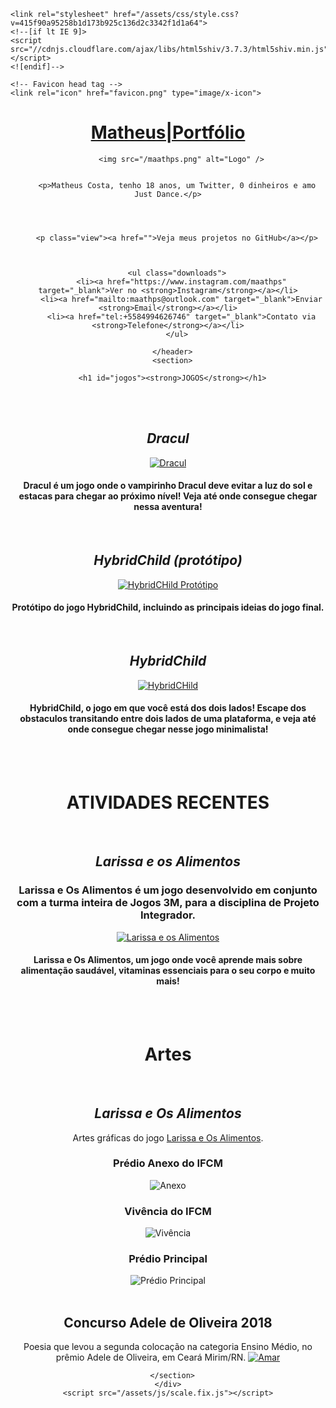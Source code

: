 
<!DOCTYPE html>
<html lang="en-US">
  <head>
    <meta charset="UTF-8">
    <meta http-equiv="X-UA-Compatible" content="IE=edge">
    <meta name="viewport" content="width=device-width, initial-scale=1">

<!-- Begin Jekyll SEO tag v2.5.0 -->
<title>JOGOS | Matheus Portfólio</title>
<meta name="generator" content="Jekyll v3.7.4" />
<meta property="og:title" content="JOGOS" />
<meta property="og:locale" content="en_US" />
<meta name="description" content="Matheus Costa, tenho 18 anos, um Twitter, 0 dinheiros e amo Just Dance." />
<meta property="og:description" content="Matheus Costa, tenho 18 anos, um Twitter, 0 dinheiros e amo Just Dance." />
<link rel="canonical" href="https://github.com/maathps/" />
<meta property="og:url" content="https://maathps.github.io/" />
<meta property="og:site_name" content="Matheus Portfólio" />
<script type="application/ld+json">
{"@type":"WebSite","url":"https://maathps.github.io/","headline":"JOGOS","name":"Matheus Portfólio","publisher":{"@type":"Organization","logo":{"@type":"ImageObject","url":"https://maathps.github.io/maathps.png"}},"description":"Matheus Costa, tenho 18 anos, um Twitter, 0 dinheiros e amo Just Dance.","@context":"http://schema.org"}</script>
<!-- End Jekyll SEO tag -->

    <link rel="stylesheet" href="/assets/css/style.css?v=415f90a95258b1d173b925c136d2c3342f1d1a64">
    <!--[if lt IE 9]>
    <script src="//cdnjs.cloudflare.com/ajax/libs/html5shiv/3.7.3/html5shiv.min.js"></script>
    <![endif]-->
	
	<!-- Favicon head tag -->
	<link rel="icon" href="favicon.png" type="image/x-icon">
  </head>
  <body>
    <div class="wrapper">
      <header>
        <h1><a href="https://maathps.github.io/">Matheus|Portfólio</a></h1>
        
        
          <img src="/maathps.png" alt="Logo" />
        

        <p>Matheus Costa, tenho 18 anos, um Twitter, 0 dinheiros e amo Just Dance.</p>

        

        
        <p class="view"><a href="">Veja meus projetos no GitHub</a></p>
        

        
        <ul class="downloads">
          <li><a href="https://www.instagram.com/maathps" target="_blank">Ver no <strong>Instagram</strong></a></li>
          <li><a href="mailto:maathps@outlook.com" target="_blank">Enviar <strong>Email</strong></a></li>
          <li><a href="tel:+5584994626746" target="_blank">Contato via <strong>Telefone</strong></a></li>
        </ul>
        
      </header>
      <section>

      <h1 id="jogos"><strong>JOGOS</strong></h1>
<p><br /><br /></p>
<h2 id="dracul"><em><strong>Dracul</strong></em></h2>
<p><a href="https://maathps.github.io/dracul" target="_blank"> <img src="/dracul.png" alt="Dracul" /> </a></p>
<h4 id="dracul-é-um-jogo-onde-o-vampirinho-dracul-deve-evitar-a-luz-do-sol-e-estacas-para-chegar-ao-próximo-nível-veja-até-onde-consegue-chegar-nessa-aventura">Dracul é um jogo onde o vampirinho Dracul deve evitar a luz do sol e estacas para chegar ao próximo nível! Veja até onde consegue chegar nessa aventura!</h4>
<p><br /></p>
<h2 id="hybridchild-protótipo"><em><strong>HybridChild (protótipo)</strong></em></h2>
<p><a href="https://maathps.github.io/hybridchild-prototype" target="_blank"> <img src="/hcprot.png" alt="HybridCHild Protótipo" /> </a></p>
<h4 id="protótipo-do-jogo-hybridchild-incluindo-as-principais-ideias-do-jogo-final">Protótipo do jogo HybridChild, incluindo as principais ideias do jogo final.</h4>
<p><br /></p>
<h2 id="hybridchild"><em><strong>HybridChild</strong></em></h2>
<p><a href="https://maathps.github.io/hybridchild" target="_blank"> <img src="/hc.png" alt="HybridCHild" /> </a></p>
<h4 id="hybridchild-o-jogo-em-que-você-está-dos-dois-lados-escape-dos-obstaculos-transitando-entre-dois-lados-de-uma-plataforma-e-veja-até-onde-consegue-chegar-nesse-jogo-minimalista">HybridChild, o jogo em que você está dos dois lados! Escape dos obstaculos transitando entre dois lados de uma plataforma, e veja até onde consegue chegar nesse jogo minimalista!</h4>

<p><br /><br /></p>
<h1 id="atividades-recentes"><strong>ATIVIDADES RECENTES</strong></h1>
<p><br /></p>
<h2 id="larissa-e-os-alimentos"><em><strong>Larissa e os Alimentos</strong></em></h2>
<h3 id="larissa-e-os-alimentos-é-um-jogo-desenvolvido-em-conjunto-com-a-turma-inteira-de-jogos-3m-para-a-disciplina-de-projeto-integrador">Larissa e Os Alimentos é um jogo desenvolvido em conjunto com a turma inteira de Jogos 3M, para a disciplina de Projeto Integrador.</h3>
<p><a href="https://raixasantos.github.io/LARISSAEOSALIMENTOS" target="_blank"> <img src="/larissa.png" alt="Larissa e os Alimentos" /> </a></p>
<h4 id="larissa-e-os-alimentos-um-jogo-onde-você-aprende-mais-sobre-alimentação-saudável-vitaminas-essenciais-para-o-seu-corpo-e-muito-mais">Larissa e Os Alimentos, um jogo onde você aprende mais sobre alimentação saudável, vitaminas essenciais para o seu corpo e muito mais!</h4>
<p><br />
<br /></p>
<h1 id="artes"><strong>Artes</strong></h1>
<p><br /></p>
<h2 id="larissa-e-os-alimentos-1"><em><strong>Larissa e Os Alimentos</strong></em></h2>
<p>Artes gráficas do jogo <a href="https://raixasantos.github.io/LARISSAEOSALIMENTOS">Larissa e Os Alimentos</a>.
<br /></p>
<h3 id="prédio-anexo-do-ifcm">Prédio Anexo do IFCM</h3>
<p><img src="/cantina.png" alt="Anexo" />
<br /></p>
<h3 id="vivência-do-ifcm">Vivência do IFCM</h3>
<p><img src="/vivencia.png" alt="Vivência" />
<br /></p>
<h3 id="prédio-principal">Prédio Principal</h3>
<p><img src="/principal.png" alt="Prédio Principal" />
<br /><br /></p>

<h2 id="concurso-adele-de-oliveira-2018"><strong>Concurso Adele de Oliveira 2018</strong></h2>
<p>Poesia que levou a segunda colocação na categoria Ensino Médio, no prêmio Adele de Oliveira, em Ceará Mirim/RN.
<a href="https://maathps.blogspot.com/2018/05/amar.html" target="_blank"> <img src="/amar.png" alt="Amar" /> </a></p>


      </section>
    </div>
    <script src="/assets/js/scale.fix.js"></script>
    
  </body>
</html>